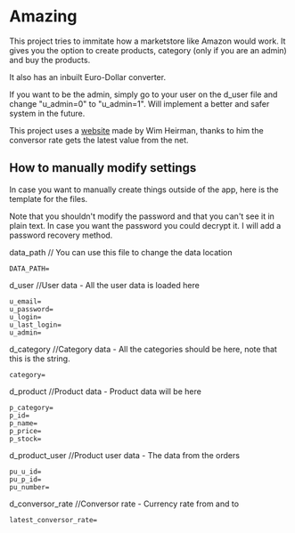 # Amazing
This project tries to immitate how a marketstore like Amazon would work. It gives you the option to create products, category (only if you are an admin) and buy the products.

It also has an inbuilt Euro-Dollar converter.

If you want to be the admin, simply go to your user on the d_user file and change "u_admin=0" to "u_admin=1". Will implement a better and safer system in the future.

This project uses a [website](http://currencies.apps.grandtrunk.net/) made by Wim Heirman, thanks to him the conversor rate gets the latest value from the net.

## How to manually modify settings
In case you want to manually create things outside of the app, here is the template for the files.

Note that you shouldn't modify the password and that you can't see it in plain text. In case you want the password you could decrypt it. I will add a password recovery method.

data_path // You can use this file to change the data location
```
DATA_PATH=
```

d_user //User data - All the user data is loaded here
```
u_email=
u_password=
u_login=
u_last_login=
u_admin=
```

d_category //Category data - All the categories should be here, note that this is the string.
```
category=
```

d_product //Product data - Product data will be here
```
p_category=
p_id=
p_name=
p_price=
p_stock=
```

d_product_user //Product user data - The data from the orders
```
pu_u_id=
pu_p_id=
pu_number=
```

d_conversor_rate //Conversor rate - Currency rate from and to
```
latest_conversor_rate=
```
